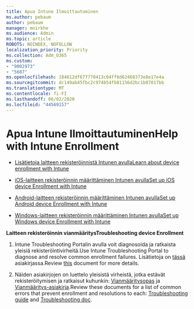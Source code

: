 ```yaml
---
title: Apua Intune Ilmoittautuminen
ms.author: pebaum
author: pebaum
manager: mnirkhe
ms.audience: Admin
ms.topic: article
ROBOTS: NOINDEX, NOFOLLOW
localization_priority: Priority
ms.collection: Adm_O365
ms.custom:
- "9002973"
- "5687"
ms.openlocfilehash: 184612df677770413c04ff6d62468373e8e17e4a
ms.sourcegitcommit: dc149ab45fbc2c974b54fb81156d2bc1b07017bb
ms.translationtype: MT
ms.contentlocale: fi-FI
ms.lasthandoff: 06/02/2020
ms.locfileid: "44569157"
---
```

# <a name="help-with-intune-enrollment"></a><span data-ttu-id="bfc8e-102">Apua Intune Ilmoittautuminen</span><span class="sxs-lookup"><span data-stu-id="bfc8e-102">Help with Intune Enrollment</span></span>


- [<span data-ttu-id="bfc8e-103">Lisätietoja laitteen rekisteröinnistä Intunen avulla</span><span class="sxs-lookup"><span data-stu-id="bfc8e-103">Learn about device enrollment with Intune</span></span>](https://docs.microsoft.com/intune/device-enrollment)

- [<span data-ttu-id="bfc8e-104">iOS-laitteen rekisteröinnin määrittäminen Intunen avulla</span><span class="sxs-lookup"><span data-stu-id="bfc8e-104">Set up iOS device Enrollment with Intune</span></span>](https://docs.microsoft.com/intune/ios-enroll)

- [<span data-ttu-id="bfc8e-105">Android-laitteen rekisteröinnin määrittäminen Intunen avulla</span><span class="sxs-lookup"><span data-stu-id="bfc8e-105">Set up Android device Enrollment with Intune</span></span>](https://docs.microsoft.com/intune/android-enroll)

- [<span data-ttu-id="bfc8e-106">Windows-laitteen rekisteröinnin määrittäminen Intunen avulla</span><span class="sxs-lookup"><span data-stu-id="bfc8e-106">Set up Windows device Enrollment with Intune</span></span>](https://docs.microsoft.com/intune/windows-enroll)

<span data-ttu-id="bfc8e-107">**Laitteen rekisteröinnin vianmääritys**</span><span class="sxs-lookup"><span data-stu-id="bfc8e-107">**Troubleshooting device Enrollment**</span></span>

1. <span data-ttu-id="bfc8e-108">Intune Troubleshooting Portalin avulla voit diagnosoida ja ratkaista yleisiä rekisteröintivirheitä.</span><span class="sxs-lookup"><span data-stu-id="bfc8e-108">Use Intune Troubleshooting Portal to diagnose and resolve common enrollment failures.</span></span> <span data-ttu-id="bfc8e-109">Lisätietoja on [tässä](https://docs.microsoft.com/intune/help-desk-operators) asiakirjassa.</span><span class="sxs-lookup"><span data-stu-id="bfc8e-109">Review [this](https://docs.microsoft.com/intune/help-desk-operators) document for more details.</span></span>

2. <span data-ttu-id="bfc8e-110">Näiden asiakirjojen on luettelo yleisistä virheistä, jotka estävät rekisteröitymisen ja ratkaisut kuhunkin: [Vianmääritysopas](https://support.microsoft.com/help/4469913/troubleshooting-windows-device-enrollment-problems-in-microsoft-intune) ja [Vianmääritys-asiakirja](https://docs.microsoft.com/intune/troubleshoot-device-enrollment-in-intune).</span><span class="sxs-lookup"><span data-stu-id="bfc8e-110">Review these documents for a list of common errors that prevent enrollment and resolutions to each: [Troubleshooting guide](https://support.microsoft.com/help/4469913/troubleshooting-windows-device-enrollment-problems-in-microsoft-intune) and [Troubleshooting doc](https://docs.microsoft.com/intune/troubleshoot-device-enrollment-in-intune).</span></span>